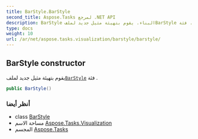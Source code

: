 ```yaml
---
title: BarStyle.BarStyle
second_title: Aspose.Tasks لمرجع .NET API
description: BarStyle البناء. يقوم بتهيئة مثيل جديد لملفBarStyle فئة .
type: docs
weight: 10
url: /ar/net/aspose.tasks.visualization/barstyle/barstyle/
---
```

## BarStyle constructor

يقوم بتهيئة مثيل جديد لملف[`BarStyle`](../) فئة .

```csharp
public BarStyle()
```

### أنظر أيضا

* class [BarStyle](../)
* مساحة الاسم [Aspose.Tasks.Visualization](../../barstyle/)
* المجسم [Aspose.Tasks](../../../)


